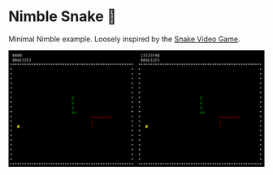 # Nimble Snake :snake:

Minimal Nimble example. Loosely inspired by the [Snake Video Game](https://en.wikipedia.org/wiki/Snake_(video_game_genre)).

![Two Players](docs/images/nimble_snake_two_players.png)
